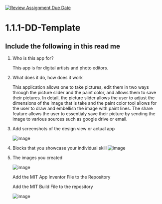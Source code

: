 [![Review Assignment Due Date](https://classroom.github.com/assets/deadline-readme-button-22041afd0340ce965d47ae6ef1cefeee28c7c493a6346c4f15d667ab976d596c.svg)](https://classroom.github.com/a/KZRgrbJa)
# 1.1.1-DD-Template

## Include the following in this read me

1. Who is this app for?

   This app is for digital artists and photo editors.
   
1. What does it do, how does it work
   
   This application allows one to take pictures, edit them in two ways through the picture slider and the paint color, and allows them to save their pictures. In detail, the picture slider allows the user to adjust the dimensions of the image that is take and the paint color tool allows for the user to draw and embellish the image with paint lines. The share feature allows the user to essentialy save their picture by sending the image to various sources such as google drive or email.
   
1. Add screenshots of the design view or actual app
 
   ![image](https://github.com/user-attachments/assets/1e65bae0-66a0-4b7d-8d7c-a9cd9ce906d1)
   
1. Blocks that you showcase your individual skill
   ![image](https://github.com/user-attachments/assets/4091c927-a100-493e-ac49-ff6c56a19e12)
   
1. The images you created

   ![image](https://github.com/user-attachments/assets/7a3aa849-0168-44bd-b868-25c2dfe31c2c)

   Add the MIT App Inventor File to the Repository

   

   Add the MIT Build File to the repository
   
   ![image](https://github.com/user-attachments/assets/be45fa0f-57c2-408c-97dc-2e61eebf5987)
